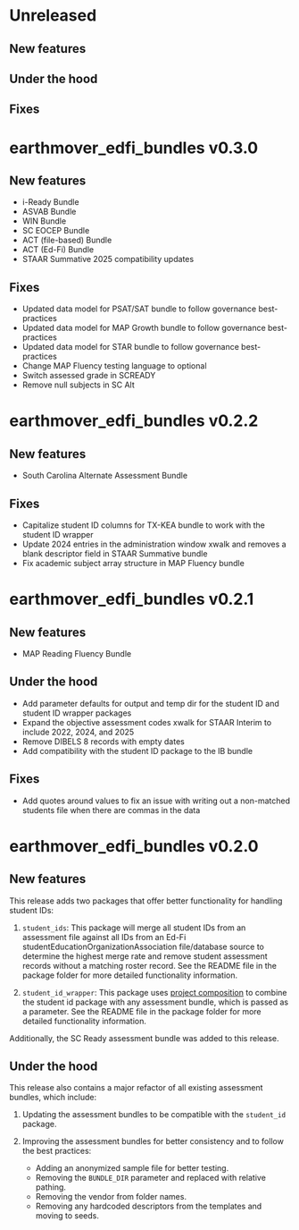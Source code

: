 # Unreleased
## New features

## Under the hood

## Fixes

# earthmover_edfi_bundles v0.3.0
## New features
- i-Ready Bundle
- ASVAB Bundle
- WIN Bundle
- SC EOCEP Bundle
- ACT (file-based) Bundle
- ACT (Ed-Fi) Bundle
- STAAR Summative 2025 compatibility updates

## Fixes
- Updated data model for PSAT/SAT bundle to follow governance best-practices
- Updated data model for MAP Growth bundle to follow governance best-practices
- Updated data model for STAR bundle to follow governance best-practices
- Change MAP Fluency testing language to optional
- Switch assessed grade in SCREADY
- Remove null subjects in SC Alt

# earthmover_edfi_bundles v0.2.2
## New features
- South Carolina Alternate Assessment Bundle

## Fixes
- Capitalize student ID columns for TX-KEA bundle to work with the student ID wrapper
- Update 2024 entries in the administration window xwalk and removes a blank descriptor field in STAAR Summative bundle
- Fix academic subject array structure in MAP Fluency bundle

# earthmover_edfi_bundles v0.2.1
## New features
- MAP Reading Fluency Bundle

## Under the hood
- Add parameter defaults for output and temp dir for the student ID and student ID wrapper packages
- Expand the objective assessment codes xwalk for STAAR Interim to include 2022, 2024, and 2025
- Remove DIBELS 8 records with empty dates
- Add compatibility with the student ID package to the IB bundle

## Fixes
- Add quotes around values to fix an issue with writing out a non-matched students file when there are commas in the data

# earthmover_edfi_bundles v0.2.0
## New features
This release adds two packages that offer better functionality for handling student IDs:

1. `student_ids`: This package will merge all student IDs from an assessment file against all IDs from an Ed-Fi studentEducationOrganizationAssociation file/database source to determine the highest merge rate and remove student assessment records without a matching roster record. See the README file in the package folder for more detailed functionality information.

2. `student_id_wrapper`: This package uses [project composition](https://github.com/edanalytics/earthmover?tab=readme-ov-file#project-composition) to combine the student id package with any assessment bundle, which is passed as a parameter. See the README file in the package folder for more detailed functionality information.

Additionally, the SC Ready assessment bundle was added to this release.

## Under the hood
This release also contains a major refactor of all existing assessment bundles, which include:

1. Updating the assessment bundles to be compatible with the `student_id` package.

2. Improving the assessment bundles for better consistency and to follow the best practices:
    - Adding an anonymized sample file for better testing.
    - Removing the `BUNDLE_DIR` parameter and replaced with relative pathing.
    - Removing the vendor from folder names.
    - Removing any hardcoded descriptors from the templates and moving to seeds.
